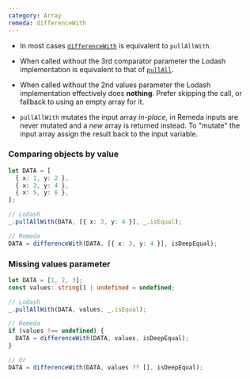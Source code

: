 ```yaml
---
category: Array
remeda: differenceWith
---
```


- In most cases [`differenceWith`](/docs#differenceWith) is equivalent to
  `pullAllWith`.

- When called without the 3rd comparator parameter the Lodash implementation is
  equivalent to that of [`pullAll`](/migrate/lodash/#pullAll).

- When called without the 2nd values parameter the Lodash implementation
  effectively does **nothing**. Prefer skipping the call, or fallback to using
  an empty array for it.

- `pullAllWith` mutates the input array _in-place_, in Remeda inputs are never
  mutated and a _new_ array is returned instead. To "mutate" the input array
  assign the result back to the input variable.

### Comparing objects by value

```ts
let DATA = [
  { x: 1, y: 2 },
  { x: 3, y: 4 },
  { x: 5, y: 6 },
];

// Lodash
_.pullAllWith(DATA, [{ x: 3, y: 4 }], _.isEqual);

// Remeda
DATA = differenceWith(DATA, [{ x: 3, y: 4 }], isDeepEqual);
```

### Missing values parameter

```ts
let DATA = [1, 2, 3];
const values: string[] | undefined = undefined;

// Lodash
_.pullAllWith(DATA, values, _.isEqual);

// Remeda
if (values !== undefined) {
  DATA = differenceWith(DATA, values, isDeepEqual);
}

// Or
DATA = differenceWith(DATA, values ?? [], isDeepEqual);
```
